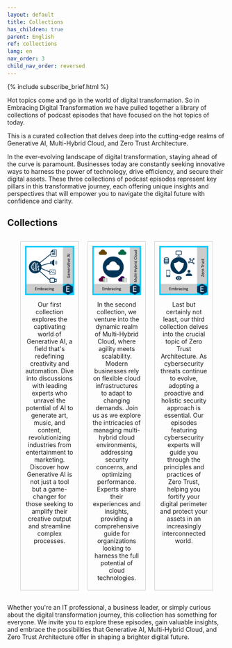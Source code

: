 ```yaml
---
layout: default
title: Collections
has_children: true
parent: English
ref: collections
lang: en
nav_order: 3
child_nav_order: reversed
---
```


{% include subscribe_brief.html %}

Hot topics come and go in the world of digital transformation. So in Embracing Digital Transformation we have pulled together a library of collections of podcast episodes that have focused on the hot topics of today.

This is a curated collection that delves deep into the cutting-edge realms of Generative AI, Multi-Hybrid Cloud, and Zero Trust Architecture.

In the ever-evolving landscape of digital transformation, staying ahead of the curve is paramount. Businesses today are constantly seeking innovative ways to harness the power of technology, drive efficiency, and secure their digital assets. These three collections of podcast episodes represent key pillars in this transformative journey, each offering unique insights and perspectives that will empower you to navigate the digital future with confidence and clarity.

## Collections
<style>
.collection {
  display: flex;
  justify-content: space-between;
  margin: 20px;
}

.collection-item {
  width: 30%;
  padding: 10px;
  border: 1px solid #ccc;
  margin: 10px;
  text-align: center;
}

.collection-item a {
  text-decoration: none;
  color: #333;
}

.collection-item img {
  width: 100%;
  height: auto;
}

.collection-item p {
  margin: 10px 0;
}

</style>
<div class="collection">
  <div class="collection-item">
    <a href="https://www.embracingdigital.org/collections/en/generativeai.html">
      <img src="./egai.png" width="128" height="128" alt="Embracing Generative AI">
    </a>
    <p>
      Our first collection explores the captivating world of Generative AI, a field that's redefining creativity and automation. Dive into discussions with leading experts who unravel the potential of AI to generate art, music, and content, revolutionizing industries from entertainment to marketing. Discover how Generative AI is not just a tool but a game-changer for those seeking to amplify their creative output and streamline complex processes.
    </p>
  </div>
  <div class="collection-item">
    <a href="https://www.embracingdigital.org/collections/en/multhybridcloud.html">
      <img src="./emhc.png" width="128" height="128" alt="Embracing Multi-Hybrid Cloud">
    </a>
    <p>
      In the second collection, we venture into the dynamic realm of Multi-Hybrid Cloud, where agility meets scalability. Modern businesses rely on flexible cloud infrastructures to adapt to changing demands. Join us as we explore the intricacies of managing multi-hybrid cloud environments, addressing security concerns, and optimizing performance. Experts share their experiences and insights, providing a comprehensive guide for organizations looking to harness the full potential of cloud technologies.
    </p>
  </div>
  <div class="collection-item">
    <a href="https://www.embracingdigital.org/collections/en/zerotrust.html">
      <img src="./ezt.png" width="128" height="128" alt="Embracing Zero Trust">
    </a>
    <p>
      Last but certainly not least, our third collection delves into the crucial topic of Zero Trust Architecture. As cybersecurity threats continue to evolve, adopting a proactive and holistic security approach is essential. Our episodes featuring cybersecurity experts will guide you through the principles and practices of Zero Trust, helping you fortify your digital perimeter and protect your assets in an increasingly interconnected world.
    </p>
  </div>
</div>

Whether you're an IT professional, a business leader, or simply curious about the digital transformation journey, this collection has something for everyone. We invite you to explore these episodes, gain valuable insights, and embrace the possibilities that Generative AI, Multi-Hybrid Cloud, and Zero Trust Architecture offer in shaping a brighter digital future.
